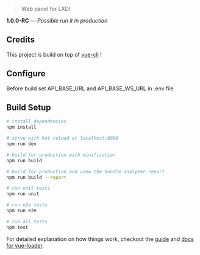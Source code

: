 > Web panel for LXD!

**1.0.0-RC** — *Possible run it in production*

## Credits

This project is build on top of [vue-cli](https://github.com/vuejs-templates/webpack) !

## Configure
Before build set API_BASE_URL and API_BASE_WS_URL in .env file

## Build Setup

``` bash
# install dependencies
npm install

# serve with hot reload at localhost:8080
npm run dev

# build for production with minification
npm run build

# build for production and view the bundle analyzer report
npm run build --report

# run unit tests
npm run unit

# run e2e tests
npm run e2e

# run all tests
npm test
```

For detailed explanation on how things work, checkout the [guide](http://vuejs-templates.github.io/webpack/) and [docs for vue-loader](http://vuejs.github.io/vue-loader).
